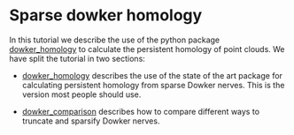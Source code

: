 # Sparse dowker homology

In this tutorial we describe the use of the python package [dowker_homology](https://github.com/mbr085/Sparse-Dowker-Nerves) to calculate the persistent homology of point clouds. We have split the tutorial in two sections:

- [dowker_homology](dowker_homology_tutorial.html) describes the use of the state of the art package for calculating persistent homology from sparse Dowker nerves. This is the version most people should use. 

- [dowker_comparison](dowker_comparison_tutorial.html) describes how to compare different ways to truncate and sparsify Dowker nerves. 
